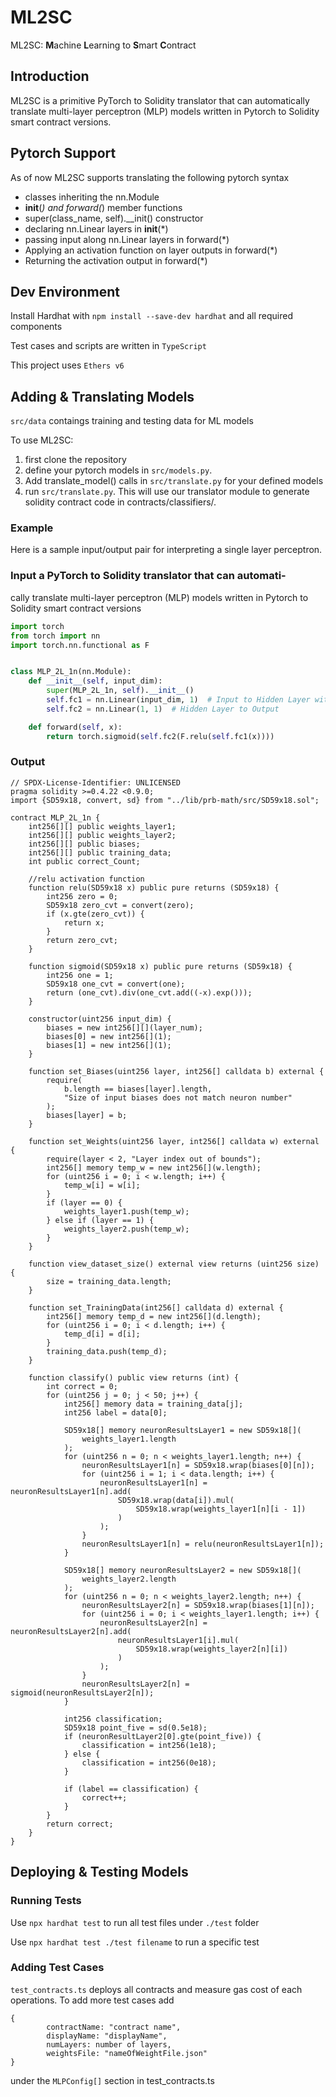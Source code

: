 # ML2SC

ML2SC: **M**achine **L**earning to **S**mart **C**ontract

## Introduction

ML2SC is a primitive PyTorch to Solidity translator that can automatically translate multi-layer perceptron (MLP) models written in Pytorch to Solidity smart contract versions.

## Pytorch Support

As of now ML2SC supports translating the following pytorch syntax

- classes inheriting the nn.Module
- **init**(_) and forward(_) member functions
- super(class_name, self).\_\_init() constructor
- declaring nn.Linear layers in **init**(\*)
- passing input along nn.Linear layers in forward(\*)
- Applying an activation function on layer outputs in forward(\*)
- Returning the activation output in forward(\*)

## Dev Environment

Install Hardhat with `npm install --save-dev hardhat` and all required components 

Test cases and scripts are written in `TypeScript`

This project uses `Ethers v6`



## Adding & Translating Models

```src/data``` contaings training and testing data for ML models

To use ML2SC:

1. first clone the repository
2. define your pytorch models in `src/models.py`.
3. Add translate_model() calls in `src/translate.py` for your defined models
4. run `src/translate.py`. This will use our translator module to generate solidity contract code in contracts/classifiers/.


### Example

Here is a sample input/output pair for interpreting a single layer perceptron.

### Input a PyTorch to Solidity translator that can automati-

cally translate multi-layer perceptron (MLP) models written in
Pytorch to Solidity smart contract versions

```python
import torch
from torch import nn
import torch.nn.functional as F


class MLP_2L_1n(nn.Module):
    def __init__(self, input_dim):
        super(MLP_2L_1n, self).__init__()
        self.fc1 = nn.Linear(input_dim, 1)  # Input to Hidden Layer with 1 neuron
        self.fc2 = nn.Linear(1, 1)  # Hidden Layer to Output

    def forward(self, x):
        return torch.sigmoid(self.fc2(F.relu(self.fc1(x))))
```

### Output

```solidity
// SPDX-License-Identifier: UNLICENSED
pragma solidity >=0.4.22 <0.9.0;
import {SD59x18, convert, sd} from "../lib/prb-math/src/SD59x18.sol";

contract MLP_2L_1n {
    int256[][] public weights_layer1;
    int256[][] public weights_layer2;
    int256[][] public biases;
    int256[][] public training_data;
    int public correct_Count;

    //relu activation function
    function relu(SD59x18 x) public pure returns (SD59x18) {
        int256 zero = 0;
        SD59x18 zero_cvt = convert(zero);
        if (x.gte(zero_cvt)) {
            return x;
        }
        return zero_cvt;
    }

    function sigmoid(SD59x18 x) public pure returns (SD59x18) {
        int256 one = 1;
        SD59x18 one_cvt = convert(one);
        return (one_cvt).div(one_cvt.add((-x).exp()));
    }

    constructor(uint256 input_dim) {
        biases = new int256[][](layer_num);
        biases[0] = new int256[](1);
        biases[1] = new int256[](1);
    }

    function set_Biases(uint256 layer, int256[] calldata b) external {
        require(
            b.length == biases[layer].length,
            "Size of input biases does not match neuron number"
        );
        biases[layer] = b;
    }

    function set_Weights(uint256 layer, int256[] calldata w) external {
        require(layer < 2, "Layer index out of bounds");
        int256[] memory temp_w = new int256[](w.length);
        for (uint256 i = 0; i < w.length; i++) {
            temp_w[i] = w[i];
        }
        if (layer == 0) {
            weights_layer1.push(temp_w);
        } else if (layer == 1) {
            weights_layer2.push(temp_w);
        }
    }

    function view_dataset_size() external view returns (uint256 size) {
        size = training_data.length;
    }

    function set_TrainingData(int256[] calldata d) external {
        int256[] memory temp_d = new int256[](d.length);
        for (uint256 i = 0; i < d.length; i++) {
            temp_d[i] = d[i];
        }
        training_data.push(temp_d);
    }

    function classify() public view returns (int) {
        int correct = 0;
        for (uint256 j = 0; j < 50; j++) {
            int256[] memory data = training_data[j];
            int256 label = data[0];

            SD59x18[] memory neuronResultsLayer1 = new SD59x18[](
                weights_layer1.length
            );
            for (uint256 n = 0; n < weights_layer1.length; n++) {
                neuronResultsLayer1[n] = SD59x18.wrap(biases[0][n]);
                for (uint256 i = 1; i < data.length; i++) {
                    neuronResultsLayer1[n] = neuronResultsLayer1[n].add(
                        SD59x18.wrap(data[i]).mul(
                            SD59x18.wrap(weights_layer1[n][i - 1])
                        )
                    );
                }
                neuronResultsLayer1[n] = relu(neuronResultsLayer1[n]);
            }

            SD59x18[] memory neuronResultsLayer2 = new SD59x18[](
                weights_layer2.length
            );
            for (uint256 n = 0; n < weights_layer2.length; n++) {
                neuronResultsLayer2[n] = SD59x18.wrap(biases[1][n]);
                for (uint256 i = 0; i < weights_layer1.length; i++) {
                    neuronResultsLayer2[n] = neuronResultsLayer2[n].add(
                        neuronResultsLayer1[i].mul(
                            SD59x18.wrap(weights_layer2[n][i])
                        )
                    );
                }
                neuronResultsLayer2[n] = sigmoid(neuronResultsLayer2[n]);
            }

            int256 classification;
            SD59x18 point_five = sd(0.5e18);
            if (neuronResultLayer2[0].gte(point_five)) {
                classification = int256(1e18);
            } else {
                classification = int256(0e18);
            }

            if (label == classification) {
                correct++;
            }
        }
        return correct;
    }
}
```

## Deploying & Testing Models

### Running Tests
Use `npx hardhat test` to run all test files under `./test` folder 

Use `npx hardhat test ./test filename` to run a specific test

### Adding Test Cases

`test_contracts.ts` deploys all contracts and measure gas cost of each operations. To add more test cases add 
```
{
        contractName: "contract name", 
        displayName: "displayName",   
        numLayers: number of layers,
        weightsFile: "nameOfWeightFile.json"
}
```
under the `MLPConfig[]` section in test_contracts.ts